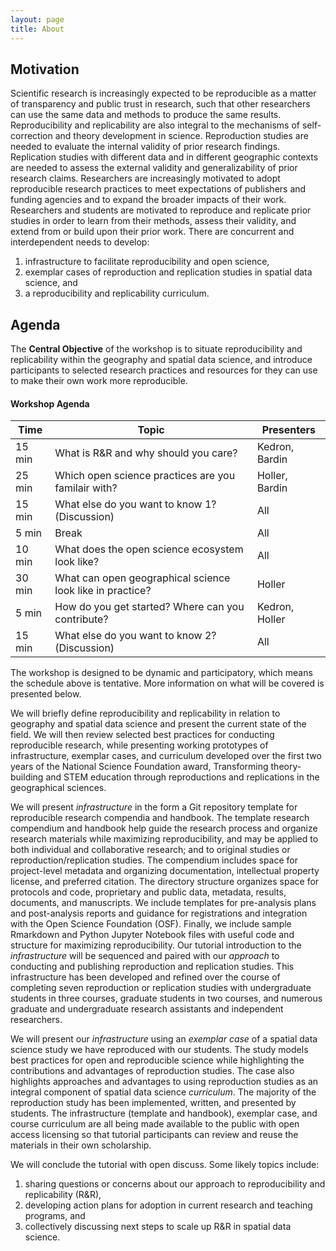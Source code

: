```yaml
---
layout: page
title: About
---
```


## Motivation 
Scientific research is increasingly expected to be reproducible as a matter of transparency and public trust in research, such that other researchers can use the same data and methods to produce the same results.
Reproducibility and replicability are also integral to the mechanisms of self-correction and theory development in science.
Reproduction studies are needed to evaluate the internal validity of prior research findings.
Replication studies with different data and in different geographic contexts are needed to assess the external validity and generalizability of prior research claims.
Researchers are increasingly motivated to adopt reproducible research practices to meet expectations of publishers and funding agencies and to expand the broader impacts of their work.
Researchers and students are motivated to reproduce and replicate prior studies in order to learn from their methods, assess their validity, and extend from or build upon their prior work.
There are concurrent and interdependent needs to develop:

1. infrastructure to facilitate reproducibility and open science,
2. exemplar cases of reproduction and replication studies in spatial data science, and
3. a reproducibility and replicability curriculum.

## Agenda
The **Central Objective** of the workshop is to situate reproducibility and replicability within the geography and spatial data science, and introduce participants to selected research practices and resources for they can use to make their own work more reproducible.  

#### Workshop Agenda

| Time   | Topic                                                       | Presenters |
| ---    | ---                                                         | --- |
| 15 min | What is R&R and why should you care?                        | Kedron, Bardin | 
| 25 min | Which open science practices are you familair with?         | Holler, Bardin |
| 15 min | What else do you want to know 1? (Discussion)               | All |
| 5 min  | Break                                                       | All |
| 10 min | What does the open science ecosystem look like?             | All |
| 30 min | What can open geographical science look like in practice?   | Holler |
| 5 min  | How do you get started? Where can you contribute?           | Kedron, Holler | 
| 15 min | What else do you want to know 2? (Discussion)               | All |

The workshop is designed to be dynamic and participatory, which means the schedule above is tentative.
More information on what will be covered is presented below.  

We will briefly define reproducibility and replicability in relation to geography and spatial data science and present the current state of the field. 
We will then review selected best practices for conducting reproducible research, while presenting working prototypes of infrastructure, exemplar cases, and curriculum developed over the first two years of the National Science Foundation award, Transforming theory-building and STEM education through reproductions and replications in the geographical sciences. 

We will present *infrastructure* in the form a Git repository template for reproducible research compendia and handbook.
The template research compendium and handbook help guide the research process and organize research materials while maximizing reproducibility, and may be applied to both individual and collaborative research; and to original studies or reproduction/replication studies.
The compendium includes space for project-level metadata and organizing documentation, intellectual property license, and preferred citation.
The directory structure organizes space for protocols and code, proprietary and public data, metadata, results, documents, and manuscripts.
We include templates for pre-analysis plans and post-analysis reports and guidance for registrations and integration with the Open Science Foundation (OSF).
Finally, we include sample Rmarkdown and Python Jupyter Notebook files with useful code and structure for maximizing reproducibility.
Our tutorial introduction to the *infrastructure* will be sequenced and paired with our *approach* to conducting and publishing reproduction and replication studies.
This infrastructure has been developed and refined over the course of completing seven reproduction or replication studies with undergraduate students in three courses, graduate students in two courses, and numerous graduate and undergraduate research assistants and independent researchers.

We will present our *infrastructure* using an *exemplar case* of a spatial data science study we have reproduced with our students.
The study models best practices for open and reproducible science while highlighting the contributions and advantages of reproduction studies.
The case also highlights approaches and advantages to using reproduction studies as an integral component of spatial data science *curriculum*.
The majority of the reproduction study has been implemented, written, and presented by students.
The infrastructure (template and handbook), exemplar case, and course curriculum are all being made available to the public with open access licensing so that tutorial participants can review and reuse the materials in their own scholarship.

We will conclude the tutorial with open discuss. Some likely topics include:

1. sharing questions or concerns about our approach to reproducibility and replicability (R&R),
2. developing action plans for adoption in current research and teaching programs, and
3. collectively discussing next steps to scale up R&R in spatial data science.
